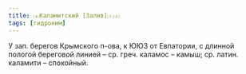 ```yaml
---
title: ⒜Каламитский [Залив]⒯⒵
tags: [гидроним]
---
```


У зап. берегов Крымского п-ова, к ЮЮЗ от Евпатории, с длинной пологой береговой
линией – ср. греч. каламос – камыш; ср. латин. каламити – спокойный.
